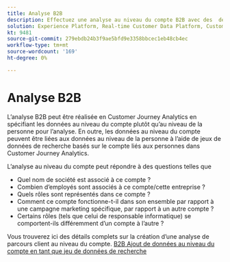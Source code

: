```yaml
---
title: Analyse B2B
description: Effectuez une analyse au niveau du compte B2B avec des ​ de Customer Journey Analytics.
solution: Experience Platform, Real-time Customer Data Platform, Customer Journey Analytics
kt: 9481
source-git-commit: 279ebdb24b3f9ae5bfd9e3358bbcec1eb48cb4ec
workflow-type: tm+mt
source-wordcount: '169'
ht-degree: 0%

---
```


# Analyse B2B

L’analyse B2B peut être réalisée en Customer Journey Analytics en spécifiant les données au niveau du compte plutôt qu’au niveau de la personne pour l’analyse. En outre, les données au niveau du compte peuvent être liées aux données au niveau de la personne à l’aide de jeux de données de recherche basés sur le compte liés aux personnes dans Customer Journey Analytics.

L’analyse au niveau du compte peut répondre à des questions telles que

* Quel nom de société est associé à ce compte ?
* Combien d’employés sont associés à ce compte/cette entreprise ?
* Quels rôles sont représentés dans ce compte ?
* Comment ce compte fonctionne-t-il dans son ensemble par rapport à une campagne marketing spécifique, par rapport à un autre compte ?
* Certains rôles (tels que celui de responsable informatique) se comportent-ils différemment d’un compte à l’autre ?

Vous trouverez ici des détails complets sur la création d’une analyse de parcours client au niveau du compte. [B2B Ajout de données au niveau du compte en tant que jeu de données de recherche](https://experienceleague.adobe.com/docs/analytics-platform/using/cja-usecases/b2b.html?lang=en)
